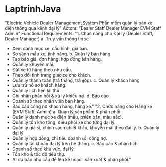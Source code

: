 # LaptrinhJava
"Electric Vehicle Dealer Management System
Phần mềm quản lý bán xe điện thông qua kênh đại lý"
Actors:
"Dealer Staff
Dealer Manager
EVM Staff
Admin"
Functional Requirements:
"1. Chức năng cho Đại lý (Dealer Staff, Dealer Manager)
a. Truy vấn thông tin xe
+ Xem danh mục xe, cấu hình, giá bán.
+ So sánh mẫu xe, tính năng.
b. Quản lý bán hàng
+ Tạo báo giá, đơn hàng, hợp đồng bán hàng.
+ Quản lý khuyến mãi.
+ Đặt xe từ hãng theo nhu cầu.
+ Theo dõi tình trạng giao xe cho khách.
+ Quản lý thanh toán (trả thẳng, trả góp).
c. Quản lý khách hàng
+ Lưu trữ hồ sơ khách hàng.
+ Quản lý lịch hẹn lái thử.
+ Ghi nhận phản hồi & xử lý khiếu nại.
d. Báo cáo
+ Doanh số theo nhân viên bán hàng.
+ Báo cáo công nợ khách hàng, hãng xe."
"2. Chức năng cho Hãng xe (EVM Staff, Admin)
a. Quản lý sản phẩm & phân phối
+ Quản lý danh mục xe điện (mẫu, phiên bản, màu sắc).
+ Quản lý tồn kho tổng, điều phối xe cho từng đại lý.
+ Quản lý giá sỉ, chính sách chiết khấu, khuyến mãi theo đại lý.
b. Quản lý đại lý
+ Quản lý hợp đồng, chỉ tiêu doanh số, công nợ.
+ Quản lý tài khoản đại lý trên hệ thống.
c. Báo cáo & phân tích
+ Doanh số theo khu vực, đại lý.
+ Tồn kho & tốc độ tiêu thụ.
+ AI dự báo nhu cầu để lên kế hoạch sản xuất & phân phối."
